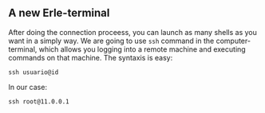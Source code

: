 ## A new Erle-terminal

After doing the connection proceess, you can launch as many shells as you want in a simply way. We are going to use `ssh` command in the computer-terminal, which allows you logging into a remote machine and executing commands on that machine.
The syntaxis is easy:

```
ssh usuario@id
```
In our case:
```
ssh root@11.0.0.1
```
